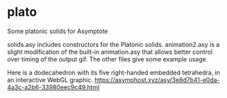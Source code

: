 # plato
Some platonic solids for Asymptote

solids.asy includes constructors for the Platonic solids. 
animation2.asy is a slight modification of the built-in animation.asy that allows better control over timing of the output gif. 
The other files give some example usage.

Here is a dodecahedron with its five right-handed embedded tetrahedra, in an interactive WebGL graphic. https://asymphost.xyz/asy/3e8d7b41-e0da-4a3c-a2b6-33980eec9c49.html
